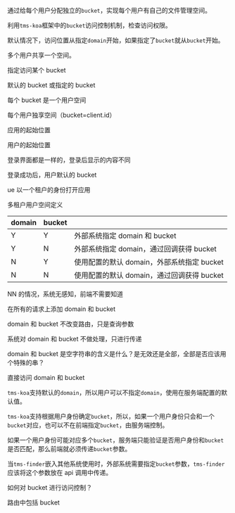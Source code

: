通过给每个用户分配独立的`bucket`，实现每个用户有自己的文件管理空间。

利用`tms-koa`框架中的`bucket`访问控制机制，检查访问权限。

默认情况下，访问位置从指定`domain`开始，如果指定了`bucket`就从`bucket`开始。

多个用户共享一个空间。

指定访问某个 bucket

默认的 bucket 或指定的 bucket

每个 bucket 是一个用户空间

每个用户独享空间（bucket=client.id）

应用的起始位置

用户的起始位置

登录界面都是一样的，登录后显示的内容不同

登录成功后，用户默认的 bucket

ue 以一个租户的身份打开应用

多租户用户空间定义

| domain | bucket |                                            |
| ------ | ------ | ------------------------------------------ |
| Y      | Y      | 外部系统指定 domain 和 bucket              |
| Y      | N      | 外部系统指定 domain，通过回调获得 bucket   |
| N      | Y      | 使用配置的默认 domain，外部系统指定 bucket |
| N      | N      | 使用配置的默认 domain，通过回调获得 bucket |

NN 的情况，系统无感知，前端不需要知道

在所有的请求上添加 domain 和 bucket

domain 和 bucket 不改变路由，只是查询参数

系统对 domain 和 bucket 不做处理，只进行传递

domain 和 bucket 是空字符串的含义是什么？是无效还是全部，全部是否应该用个特殊的串？

直接访问 domain 和 bucket

`tms-koa`支持默认的`domain`，所以用户可以不指定`domain`，使用在服务端配置的默认值。

`tms-koa`支持根据用户身份确定`bucket`，所以，如果一个用户身份只会和一个`bucket`对应，也可以不在前端指定`bucket`，由服务端控制。

如果一个用户身份可能对应多个`bucket`，服务端只能验证是否用户身份和`bucket`是否匹配，那么前端就必须传递`bucket`参数。

当`tms-finder`嵌入其他系统使用时，外部系统需要指定`bucket`参数，`tms-finder`应该将这个参数放在 api 调用中传递。

如何对 bucket 进行访问控制？

路由中包括 bucket

